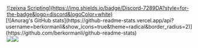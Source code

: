 

<div style="display: flex; flex-direction: column; align-items: center; justify-items: center">
  <a href="https://discord.gg/sctHuRpK9J" rel="some text">![zeixna Scripting](https://img.shields.io/badge/Discord-7289DA?style=for-the-badge&logo=discord&logoColor=white)</a>
  <div>
    [![Anurag's GitHub stats](https://github-readme-stats.vercel.app/api?username=berkormanli&show_icons=true&theme=radical&border_radius=2)](https://github.com/berkormanli/github-readme-stats)
  </div>
</div>


<div align="center">
  <div style="display: flex; align-items: flex-start;">
    <img src="https://github-readme-stats.vercel.app/api/top-langs/?username=anuraghazra&layout=compact&show_icons=true&title_color=ffffff&icon_color=34abeb&text_color=daf7dc&bg_color=151515"/>
    <img src="https://github-readme-stats.vercel.app/api?username=anuraghazra&show_icons=true&title_color=ffffff&icon_color=34abeb&text_color=daf7dc&bg_color=151515" />
  </div>
</div>
